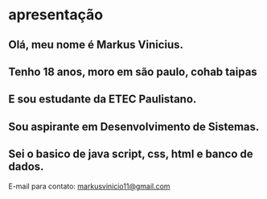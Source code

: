 <h1> apresentação</h1>
<h2>Olá, meu nome é Markus Vinicius.</h2>
<h2>Tenho 18 anos, moro em são paulo, cohab taipas</h2>
<h2>E sou estudante da ETEC Paulistano.</h2>
<h2>Sou aspirante em Desenvolvimento de Sistemas.</h2>
<h2>Sei o basico de java script, css, html e banco de dados.</h2>

E-mail para contato: markusvinicio11@gmail.com

